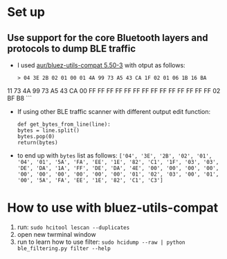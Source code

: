 # Set up

## Use support for the core Bluetooth layers and protocols to dump BLE traffic
  - I used [aur/bluez-utils-compat 5.50-3](http://www.bluez.org/) with otput as follows:
    ```
    > 04 3E 2B 02 01 00 01 4A 99 73 A5 43 CA 1F 02 01 06 1B 16 BA 
  11 73 4A 99 73 A5 43 CA 00 FF FF FF FF FF FF FF FF FF FF FF 
  FF FF FF 02 BF B8 
    ```
  - If using other BLE traffic scanner with different output edit function:
    ```
    def get_bytes_from_line(line):
    bytes = line.split()
    bytes.pop(0)
    return(bytes)
    ```
   - to end up with `bytes` list as follows:
    `['04', '3E', '2B', '02', '01', '04', '01', '5A', 'FA', 'EE', '1E', '82', 'C1', '1F', '03', '03', 'DE', 'DA', '1A', 'FF', 'DE', 'DA', '4E', '00', '00', '00', '00', '00', '00', '00', '00', '00', '00', '01', '02', '03', '00', '01', '00', '5A', 'FA', 'EE', '1E', '82', 'C1', 'C3']`
    
# How to use with bluez-utils-compat
1. run: `sudo hcitool lescan --duplicates`
2. open new twrminal window
3. run to learn how to use filter: `sudo hcidump --raw | python ble_filtering.py filter --help`
